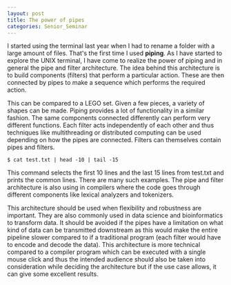 ```yaml
---
layout: post
title: The power of pipes
categories: Senior_Seminar
---
```

I started using the terminal last year when I had to rename a folder with a large amount of files. That's the first time I used **piping**. As I have started to explore the UNIX terminal, I have come to realize the power of piping and in general the pipe and filter architecture. The idea behind this architecture is to build components (filters) that perform a particular action. These are then connected by pipes to make a sequence which performs the required action.

This can be compared to a LEGO set. Given a few pieces, a variety of shapes can be made. Piping provides a lot of functionality in a similar fashion. The same components connected differently can perform very different functions. Each filter acts independently of each other and thus techniques like multithreading or distributed computing can be used depending on how the pipes are connected. Filters can themselves contain pipes and filters.

`$ cat test.txt | head -10 | tail -15`

This command selects the first 10 lines and the last 15 lines from test.txt and prints the common lines. There are many such examples. The pipe and filter architecture is also using in compilers where the code goes through different components like lexical analyzers and tokenizers.

This architecture should be used when flexibility and robustness are important. They are also commonly used in data science and bioinformatics to transform data. It should be avoided if the pipes have a limitation on what kind of data can be transmitted downstream as this would make the entire pipeline slower compared to if a traditional program (each filter would have to encode and decode the data). This architecture is more technical compared to a compiler program which can be executed with a single mouse click and thus the intended audience should also be taken into consideration while deciding the architecture but if the use case allows, it can give some excellent results.
